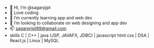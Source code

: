 - 👋 Hi, I’m @sagarpjpt
- 👀 Love coding
- 🌱 I’m currently learning app and web dev
- 💞️ I’m looking to collaborate on web designing and app dev
- 📫 sagarprjpt99@gmail.com
- skills C | C++ | java (JSP, JAVAFX, JDBC) | javascript html css | DSA | React.js | Linux | MySQL 

<!---
sagarpjpt/sagarpjpt is a ✨ special ✨ repository because its `README.md` (this file) appears on your GitHub profile.
You can click the Preview link to take a look at your changes.
--->
